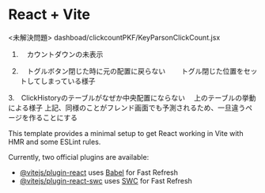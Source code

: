 # React + Vite

<未解決問題>
dashboad/clickcountPKF/KeyParsonClickCount.jsx

1. 　カウントダウンの未表示

2. 　トグルボタン閉じた時に元の配置に戻らない
　　トグル閉じた位置をセットしてしまっている様子
  
3.　ClickHistoryのテーブルがなぜか中央配置にならない
　上のテーブルの挙動による様子
上記、同様のことがフレンド画面でも予測されるため、一旦違うページを作ることにする



This template provides a minimal setup to get React working in Vite with HMR and some ESLint rules.

Currently, two official plugins are available:

- [@vitejs/plugin-react](https://github.com/vitejs/vite-plugin-react/blob/main/packages/plugin-react/README.md) uses [Babel](https://babeljs.io/) for Fast Refresh
- [@vitejs/plugin-react-swc](https://github.com/vitejs/vite-plugin-react-swc) uses [SWC](https://swc.rs/) for Fast Refresh
